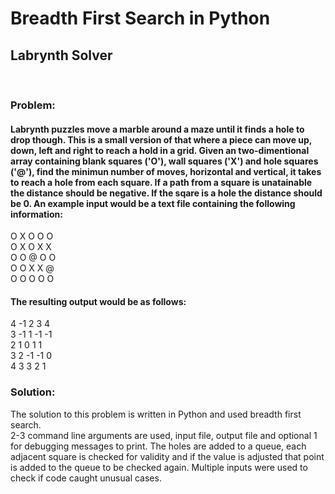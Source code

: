 # Breadth First Search in Python
## Labrynth Solver
<br>

### Problem:

#### Labrynth puzzles move a marble around a maze until it finds a hole to drop though. This is a small version of that where a piece can move up, down, left and right to reach a hold in a grid. Given an two-dimentional array containing blank squares ('O'), wall squares ('X') and hole squares ('@'), find the minimun number of moves, horizontal and vertical, it takes to reach a hole from each square. If a path from a square is unatainable the distance should be negative. If the sqare is a hole the distance should be 0. An example input would be a text file containing the following information:

O X O O O <br>
O X O X X <br>
O O @ O O <br>
O O X X @ <br>
O O O O O <br>

#### The resulting output would be as follows:

4 -1 2 3 4 <br>
3 -1 1 -1 -1 <br>
2 1 0 1 1 <br>
3 2 -1 -1 0 <br>
4 3 3 2 1 <br>

### Solution:

The solution to this problem is written in Python and used breadth first search. <br>
2-3 command line arguments are used, input file, output file and optional 1 for debugging messages to print. The holes are added to a queue, each adjacent square is checked for validity and if the value is adjusted that point is added to the queue to be checked again. Multiple inputs were used to check if code caught unusual cases. 